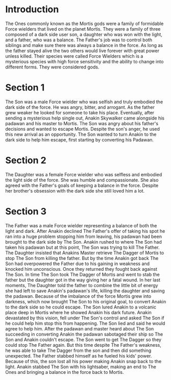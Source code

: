 # Introduction
The Ones commonly known as the Mortis gods were a family of formidable
Force wielders that lived on the planet Mortis.
They were a family of three composed of a dark side user son, a daughter who was won with the light, and a father, who was a balance.
The Father's job was to control both siblings and make sure there was always a balance in the force.
As long as the father stayed alive the two others would live forever with great power unless killed.
Their species were called Force Wielders which is a mysterious species with high force sensitivity and the ability to change into different forms.
They were considered gods.

# Section 1
The Son was a male Force wielder who was selfish and truly embodied the dark side of the force.
He was angry, bitter, and arrogant.
As the father grew weaker he looked for someone to take his place.
Eventually, after sending a mysterious help single out, Anakin Skywalker came alongside his padawan and his master to Mortis.
The Son was angry about his father's decisions and wanted to escape Mortis.
Despite the son's anger, he used this new arrival as an opportunity.
The Son wanted to turn Anakin to the dark side to help him escape, first starting by converting his Padawan.



# Section 2
The Daughter was a female Force wielder who was selfless and embodied the light side of the force.
She was humble and compassionate.
She also agreed with the Father's goals of keeping a balance in the force.
Despite her brother's obsession with the dark side she still loved him a lot.



# Section 3
The Father was a male Force wielder representing a balance of both the light and dark.
After Anakin declined The Father's offer of taking his spot he ran into a huge problem stopping him from leaving, his padawan had been brought to the dark side by The Son.
Anakin rushed to where The Son had taken his padawan but at this point, The Son was trying to kill The Father.
The Daughter insisted that Anakins Master retrieve The Dagger of Mortis to stop The Son from killing the father.
But by the time Anakin got back The Son had overpowered the Father due to his gaining in weakness and knocked him unconscious.
Once they returned they fought back against The Son.
In time The Son took The Dagger of Mortis and went to stab the father but the daughter got in the way giving her a fatal wound.
In her last moments, The Daughter told the father to combine the little bit of energy she had left to save Anakin's padawan's life, killing the daughter and saving the padawan.
Because of the imbalance of the force Mortis grew into darkness, which now brought The Son to his original goal, to convert Anakin to the dark side so he could escape.
The Son lured Anakin to a volcanic place deep in Mortis where he showed Anakin his dark future.
Anakin devastated by this vision, fell under The Son's control and asked The Son if he could help him stop this from happening.
The Son lied and said he would agree to help him.
After the padawan and master heard about The Son succeeding in converting Anakin the padawan sabotaged their ship so The Son and Anakin couldn't escape.
The Son went to get The Dagger so they could stop The Father again.
But this time despite The Father's weakness, he was able to take The Dagger from the son and then did something unexpected.
The Father stabbed himself as he fueled his kids' power.
Because of this, the son lost all his power making Anakin snap back to the light.
Anakin stabbed The Son with his lightsaber, making an end to The Ones and bringing a balance in the force back to Mortis.
